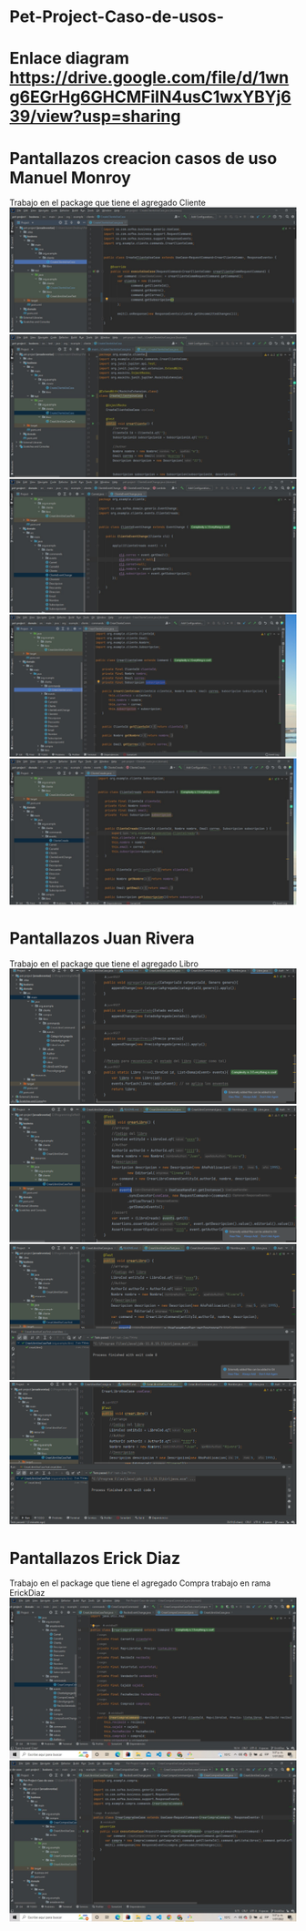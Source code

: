 # Pet-Project-Caso-de-usos-
# Enlace diagram https://drive.google.com/file/d/1wng6EGrHg6GHCMFiIN4usC1wxYBYj639/view?usp=sharing

# Pantallazos creacion casos de uso Manuel Monroy
Trabajo en el package que tiene el agregado Cliente
![img.png](img.png)
![img_1.png](img_1.png)
![img_2.png](img_2.png)
![img_3.png](img_3.png)
![img_4.png](img_4.png)

# Pantallazos Juan Rivera 
Trabajo en el package que tiene el agregado Libro
![img_5.png](img_5.png)
![img_6.png](img_6.png)
![img_7.png](img_7.png)
![img_8.png](img_8.png)

# Pantallazos Erick Diaz
Trabajo en el package que tiene el agregado Compra
trabajo en rama ErickDiaz
![img_9.png](img_9.png)
![img_10.png](img_10.png)